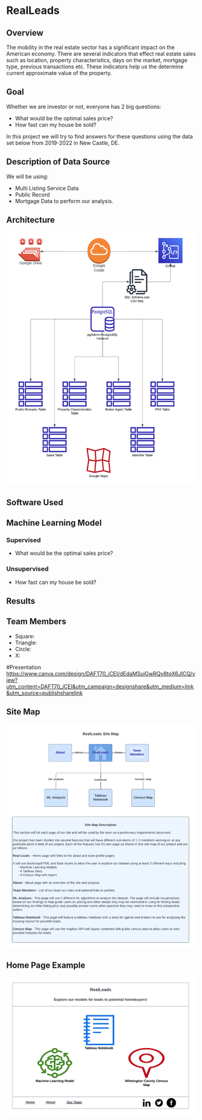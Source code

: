 # RealLeads

## Overview

The mobility in the real estate sector has a significant impact on the American economy. There are several indicators that effect real estate sales such as location, property characteristics, days on the market, mortgage type, previous transactions etc. These indicators help us the determine current approximate value of the property.

## Goal

Whether we are investor or not, everyone has 2 big questions:

* What would be the optimal sales price?
* How fast can my house be sold?

In this project we will try to find answers for these questions using the data set below from 2019-2022 in New Castle, DE.

## Description of Data Source

We will be using:
* Multi Listing Service Data 
* Public Record 
* Mortgage Data to perform our analysis. 

## Architecture

<img src="./Resources/architecture.png" alt="RealLeads Architecture Diagram" width="500"/>

## Software Used

## Machine Learning Model

### Supervised
* What would be the optimal sales price?


### Unsupervised
* How fast can my house be sold?


## Results

## Team Members
* Square: 
* Triangle: 
* Circle: 
* X:

#Presentation
https://www.canva.com/design/DAFT70_iCEI/dEdaMSujGwRQv8tqX6JlCQ/view?utm_content=DAFT70_iCEI&utm_campaign=designshare&utm_medium=link&utm_source=publishsharelink


## Site Map

<img src="./Resources/site_map.png" alt="Site Map Diagram" width="500"/>

## Home Page Example

<img src="./Resources/home_page_example.png" alt="Sample Home Page" width="500"/>


